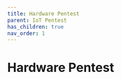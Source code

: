 ```yaml
---
title: Hardware Pentest
parent: IoT Pentest
has_children: true
nav_order: 1
---
```


# Hardware Pentest
